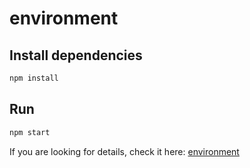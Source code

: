 environment
============================

## Install dependencies ##

```bash
npm install
```

## Run ##

```bash
npm start
```

If you are looking for details, check it here: [environment](https://segmentfault.com/a/1190000004930079)
